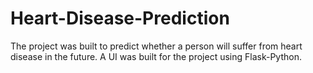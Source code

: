 # Heart-Disease-Prediction
The project was built to predict whether a person will suffer from heart disease in the future. A UI was built for the project using Flask-Python.
